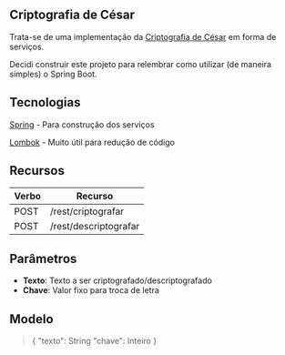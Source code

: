 ## Criptografia de César 

Trata-se de uma implementação da [Criptografia de César](https://pt.wikipedia.org/wiki/Cifra_de_C%C3%A9sar) em forma de serviços.

Decidi construir este projeto para relembrar como utilizar (de maneira simples) o Spring Boot.

## Tecnologias

[Spring](https://github.com/spring-projects/spring-boot) - Para construção dos serviços

[Lombok](https://github.com/rzwitserloot/lombok) - Muito útil para redução de código

## Recursos

| Verbo | Recurso |
| ----- | ------- |
| POST | /rest/criptografar |
| POST | /rest/descriptografar |

## Parâmetros

* **Texto**: Texto a ser criptografado/descriptografado
* **Chave**: Valor fixo para troca de letra

## Modelo

>{
>	"texto": String
>	"chave": Inteiro
>}